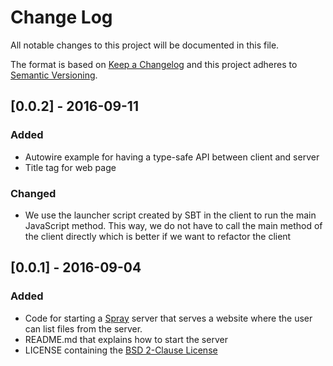 # Change Log
All notable changes to this project will be documented in this file.

The format is based on [Keep a Changelog](http://keepachangelog.com/) and this project adheres to [Semantic Versioning](http://semver.org/).

## [0.0.2] - 2016-09-11
### Added
- Autowire example for having a type-safe API between client and server
- Title tag for web page

### Changed
- We use the launcher script created by SBT in the client to run the main JavaScript method. This way, we do not have to call the main method of the client directly which is better if we want to refactor the client

## [0.0.1] - 2016-09-04
### Added
- Code for starting a [Spray](http://spray.io/) server that serves a website where the user can list files from the server.
- README.md that explains how to start the server
- LICENSE containing the [BSD 2-Clause License](https://opensource.org/licenses/BSD-2-Clause)

